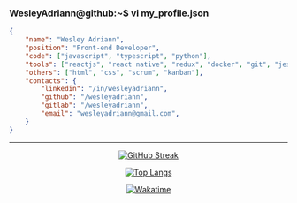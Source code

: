 ### WesleyAdriann@github:~$ vi my_profile.json
```json
{
    "name": "Wesley Adriann",
    "position": "Front-end Developer",
    "code": ["javascript", "typescript", "python"],
    "tools": ["reactjs", "react native", "redux", "docker", "git", "jest", "testing library"],
    "others": ["html", "css", "scrum", "kanban"],
    "contacts": {
        "linkedin": "/in/wesleyadriann",
        "github": "/wesleyadriann",
        "gitlab": "/wesleyadriann",
        "email": "wesleyadriann@gmail.com",
    }
}
```

<hr />

<p align="center">
    <a href="https://github.com/wesleyadriann">
        <img src="http://github-readme-streak-stats.herokuapp.com?user=wesleyadriann&theme=dark&date_format=j%20M%5B%20Y%5D"  alt="GitHub Streak"/>
    </a>
</p>


<p align="center">
    <a href="https://github.com/wesleyadriann">
        <img src="https://github-readme-stats.vercel.app/api/top-langs/?username=wesleyadriann&layout=compact&theme=dark"  alt="Top Langs"/>
    </a>
</p>


<p align="center">
    <a href="https://github.com/wesleyadriann">
        <img src="https://wakatime.com/share/@wesleyadriann/123a3251-cedf-491f-9c08-f2aab774581e.svg"  alt="Wakatime"/>
    </a>
</p>
